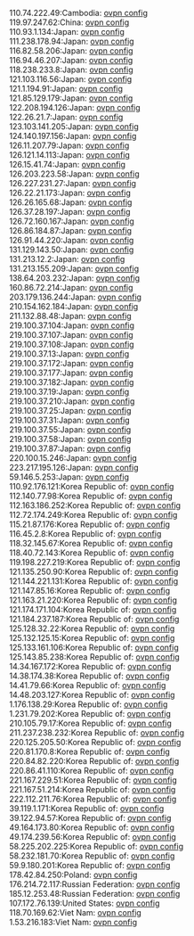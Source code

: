 110.74.222.49:Cambodia: [ovpn config](vpn/110_74_222_49.ovpn)  
119.97.247.62:China: [ovpn config](vpn/119_97_247_62.ovpn)  
110.93.1.134:Japan: [ovpn config](vpn/110_93_1_134.ovpn)  
111.238.178.94:Japan: [ovpn config](vpn/111_238_178_94.ovpn)  
116.82.58.206:Japan: [ovpn config](vpn/116_82_58_206.ovpn)  
116.94.46.207:Japan: [ovpn config](vpn/116_94_46_207.ovpn)  
118.238.233.8:Japan: [ovpn config](vpn/118_238_233_8.ovpn)  
121.103.116.56:Japan: [ovpn config](vpn/121_103_116_56.ovpn)  
121.1.194.91:Japan: [ovpn config](vpn/121_1_194_91.ovpn)  
121.85.129.179:Japan: [ovpn config](vpn/121_85_129_179.ovpn)  
122.208.194.126:Japan: [ovpn config](vpn/122_208_194_126.ovpn)  
122.26.21.7:Japan: [ovpn config](vpn/122_26_21_7.ovpn)  
123.103.141.205:Japan: [ovpn config](vpn/123_103_141_205.ovpn)  
124.140.197.156:Japan: [ovpn config](vpn/124_140_197_156.ovpn)  
126.11.207.79:Japan: [ovpn config](vpn/126_11_207_79.ovpn)  
126.121.14.113:Japan: [ovpn config](vpn/126_121_14_113.ovpn)  
126.15.41.74:Japan: [ovpn config](vpn/126_15_41_74.ovpn)  
126.203.223.58:Japan: [ovpn config](vpn/126_203_223_58.ovpn)  
126.227.231.27:Japan: [ovpn config](vpn/126_227_231_27.ovpn)  
126.22.21.173:Japan: [ovpn config](vpn/126_22_21_173.ovpn)  
126.26.165.68:Japan: [ovpn config](vpn/126_26_165_68.ovpn)  
126.37.28.197:Japan: [ovpn config](vpn/126_37_28_197.ovpn)  
126.72.160.167:Japan: [ovpn config](vpn/126_72_160_167.ovpn)  
126.86.184.87:Japan: [ovpn config](vpn/126_86_184_87.ovpn)  
126.91.44.220:Japan: [ovpn config](vpn/126_91_44_220.ovpn)  
131.129.143.50:Japan: [ovpn config](vpn/131_129_143_50.ovpn)  
131.213.12.2:Japan: [ovpn config](vpn/131_213_12_2.ovpn)  
131.213.155.209:Japan: [ovpn config](vpn/131_213_155_209.ovpn)  
138.64.203.232:Japan: [ovpn config](vpn/138_64_203_232.ovpn)  
160.86.72.214:Japan: [ovpn config](vpn/160_86_72_214.ovpn)  
203.179.136.244:Japan: [ovpn config](vpn/203_179_136_244.ovpn)  
210.154.162.184:Japan: [ovpn config](vpn/210_154_162_184.ovpn)  
211.132.88.48:Japan: [ovpn config](vpn/211_132_88_48.ovpn)  
219.100.37.104:Japan: [ovpn config](vpn/219_100_37_104.ovpn)  
219.100.37.107:Japan: [ovpn config](vpn/219_100_37_107.ovpn)  
219.100.37.108:Japan: [ovpn config](vpn/219_100_37_108.ovpn)  
219.100.37.13:Japan: [ovpn config](vpn/219_100_37_13.ovpn)  
219.100.37.172:Japan: [ovpn config](vpn/219_100_37_172.ovpn)  
219.100.37.177:Japan: [ovpn config](vpn/219_100_37_177.ovpn)  
219.100.37.182:Japan: [ovpn config](vpn/219_100_37_182.ovpn)  
219.100.37.19:Japan: [ovpn config](vpn/219_100_37_19.ovpn)  
219.100.37.210:Japan: [ovpn config](vpn/219_100_37_210.ovpn)  
219.100.37.25:Japan: [ovpn config](vpn/219_100_37_25.ovpn)  
219.100.37.31:Japan: [ovpn config](vpn/219_100_37_31.ovpn)  
219.100.37.55:Japan: [ovpn config](vpn/219_100_37_55.ovpn)  
219.100.37.58:Japan: [ovpn config](vpn/219_100_37_58.ovpn)  
219.100.37.87:Japan: [ovpn config](vpn/219_100_37_87.ovpn)  
220.100.15.246:Japan: [ovpn config](vpn/220_100_15_246.ovpn)  
223.217.195.126:Japan: [ovpn config](vpn/223_217_195_126.ovpn)  
59.146.5.253:Japan: [ovpn config](vpn/59_146_5_253.ovpn)  
110.92.176.121:Korea Republic of: [ovpn config](vpn/110_92_176_121.ovpn)  
112.140.77.98:Korea Republic of: [ovpn config](vpn/112_140_77_98.ovpn)  
112.163.186.252:Korea Republic of: [ovpn config](vpn/112_163_186_252.ovpn)  
112.72.174.249:Korea Republic of: [ovpn config](vpn/112_72_174_249.ovpn)  
115.21.87.176:Korea Republic of: [ovpn config](vpn/115_21_87_176.ovpn)  
116.45.2.8:Korea Republic of: [ovpn config](vpn/116_45_2_8.ovpn)  
118.32.145.67:Korea Republic of: [ovpn config](vpn/118_32_145_67.ovpn)  
118.40.72.143:Korea Republic of: [ovpn config](vpn/118_40_72_143.ovpn)  
119.198.227.219:Korea Republic of: [ovpn config](vpn/119_198_227_219.ovpn)  
121.135.250.90:Korea Republic of: [ovpn config](vpn/121_135_250_90.ovpn)  
121.144.221.131:Korea Republic of: [ovpn config](vpn/121_144_221_131.ovpn)  
121.147.85.16:Korea Republic of: [ovpn config](vpn/121_147_85_16.ovpn)  
121.163.21.220:Korea Republic of: [ovpn config](vpn/121_163_21_220.ovpn)  
121.174.171.104:Korea Republic of: [ovpn config](vpn/121_174_171_104.ovpn)  
121.184.237.187:Korea Republic of: [ovpn config](vpn/121_184_237_187.ovpn)  
125.128.32.22:Korea Republic of: [ovpn config](vpn/125_128_32_22.ovpn)  
125.132.125.15:Korea Republic of: [ovpn config](vpn/125_132_125_15.ovpn)  
125.133.161.106:Korea Republic of: [ovpn config](vpn/125_133_161_106.ovpn)  
125.143.85.238:Korea Republic of: [ovpn config](vpn/125_143_85_238.ovpn)  
14.34.167.172:Korea Republic of: [ovpn config](vpn/14_34_167_172.ovpn)  
14.38.174.38:Korea Republic of: [ovpn config](vpn/14_38_174_38.ovpn)  
14.41.79.66:Korea Republic of: [ovpn config](vpn/14_41_79_66.ovpn)  
14.48.203.127:Korea Republic of: [ovpn config](vpn/14_48_203_127.ovpn)  
1.176.138.29:Korea Republic of: [ovpn config](vpn/1_176_138_29.ovpn)  
1.231.79.202:Korea Republic of: [ovpn config](vpn/1_231_79_202.ovpn)  
210.105.79.17:Korea Republic of: [ovpn config](vpn/210_105_79_17.ovpn)  
211.237.238.232:Korea Republic of: [ovpn config](vpn/211_237_238_232.ovpn)  
220.125.205.50:Korea Republic of: [ovpn config](vpn/220_125_205_50.ovpn)  
220.81.170.8:Korea Republic of: [ovpn config](vpn/220_81_170_8.ovpn)  
220.84.82.220:Korea Republic of: [ovpn config](vpn/220_84_82_220.ovpn)  
220.86.41.110:Korea Republic of: [ovpn config](vpn/220_86_41_110.ovpn)  
221.167.229.51:Korea Republic of: [ovpn config](vpn/221_167_229_51.ovpn)  
221.167.51.214:Korea Republic of: [ovpn config](vpn/221_167_51_214.ovpn)  
222.112.211.76:Korea Republic of: [ovpn config](vpn/222_112_211_76.ovpn)  
39.119.1.171:Korea Republic of: [ovpn config](vpn/39_119_1_171.ovpn)  
39.122.94.57:Korea Republic of: [ovpn config](vpn/39_122_94_57.ovpn)  
49.164.173.80:Korea Republic of: [ovpn config](vpn/49_164_173_80.ovpn)  
49.174.239.56:Korea Republic of: [ovpn config](vpn/49_174_239_56.ovpn)  
58.225.202.225:Korea Republic of: [ovpn config](vpn/58_225_202_225.ovpn)  
58.232.181.70:Korea Republic of: [ovpn config](vpn/58_232_181_70.ovpn)  
59.9.180.201:Korea Republic of: [ovpn config](vpn/59_9_180_201.ovpn)  
178.42.84.250:Poland: [ovpn config](vpn/178_42_84_250.ovpn)  
176.214.72.117:Russian Federation: [ovpn config](vpn/176_214_72_117.ovpn)  
185.12.253.48:Russian Federation: [ovpn config](vpn/185_12_253_48.ovpn)  
107.172.76.139:United States: [ovpn config](vpn/107_172_76_139.ovpn)  
118.70.169.62:Viet Nam: [ovpn config](vpn/118_70_169_62.ovpn)  
1.53.216.183:Viet Nam: [ovpn config](vpn/1_53_216_183.ovpn)  
